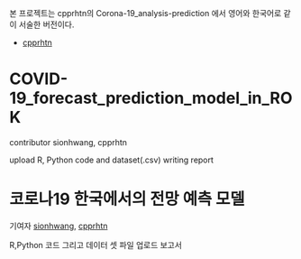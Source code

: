 본 프로젝트는 cpprhtn의 Corona-19_analysis-prediction 에서 영어와 한국어로 같이 서술한 버전이다.

- [cpprhtn](https://github.com/cpprhtn/Corona-19_analysis-prediction/)


# COVID-19_forecast_prediction_model_in_ROK
contributor sionhwang, cpprhtn

upload R, Python code and dataset(.csv)
writing report

# 코로나19 한국에서의 전망 예측 모델
기여자 [sionhwang](https://github.com/SionHwang), [cpprhtn](https://github.com/cpprhtn)

R,Python 코드 그리고 데이터 셋 파일 업로드
보고서 


